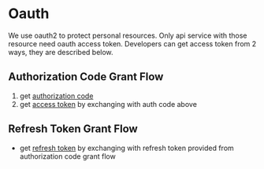 # Oauth
We use oauth2 to protect personal resources. Only api service with those resource need oauth access token. 
Developers can get access token from 2 ways, they are described below.

## Authorization Code Grant Flow

1. get [authorization code](authorization_code.md)
2. get [access token](access_token.md) by exchanging with auth code above

## Refresh Token Grant Flow

- get [refresh token](refresh_token.md) by exchanging with refresh token provided from authorization code grant flow